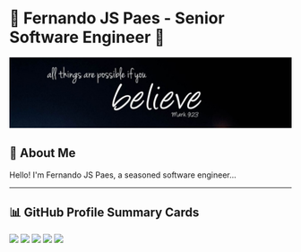 # 🌟 Fernando JS Paes - Senior Software Engineer 🌟

![Profile Banner](./images/profile-banner.jpeg)

## 👋 About Me
Hello! I'm Fernando JS Paes, a seasoned software engineer...

---

## 📊 GitHub Profile Summary Cards

![](http://github-profile-summary-cards.vercel.app/api/cards/profile-details?username=ferspaes&theme=2077)
![](http://github-profile-summary-cards.vercel.app/api/cards/repos-per-language?username=ferspaes&theme=2077)
![](http://github-profile-summary-cards.vercel.app/api/cards/most-commit-language?username=ferspaes&theme=2077)
![](http://github-profile-summary-cards.vercel.app/api/cards/stats?username=ferspaes&theme=2077)
![](http://github-profile-summary-cards.vercel.app/api/cards/productive-time?username=ferspaes&theme=2077&utcOffset=8)

